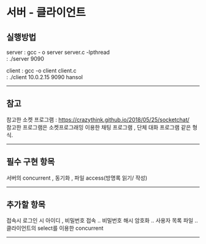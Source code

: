 # 서버 - 클라이언트 


## 실행방법
server : gcc - o server server.c -lpthread  
       : ./server 9090

client : gcc -o client client.c  
       : ./client 10.0.2.15 9090 hansol


---
## 참고
참고한 소켓 프로그램 : https://crazythink.github.io/2018/05/25/socketchat/  
참고한 프로그램은 소켓프로그래밍 이용한 채팅 프로그램 , 단체 대화 프로그램 같은 형식. 


---
## 필수 구현 항목
서버의 concurrent , 동기화 , 파일 access(방명록 읽기/ 작성)

---
## 추가할 항목 
 접속시 로그인 시 아이디 , 비밀번호 접속 .. 
 비밀번호 해시 암호화 .. 사용자 목록 파일 .. 
 클라이언트의 select를 이용한 concurrent 

---